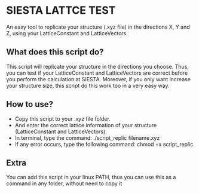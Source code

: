 # SIESTA LATTCE TEST
An easy tool to replicate your structure (.xyz file) in the directions X, Y and Z, using your LatticeConstant and LatticeVectors.

## What does this script do? 
This script will replicate your structure in the directions you choose. Thus, you can test if your LatticeConstant and LatticeVectors are correct before you perform the calculation at SIESTA.
Moreover, if you only want increase your structure size, this script do this work too in a very easy way.

## How to use?
- Copy this script to your .xyz file folder.
- And enter the correct lattice information of your structure (LatticeConstant and LatticeVectors).
- In terminal, type the command: ./script_replic filename.xyz
- If any error occurs, type the following command: chmod +x script_replic

## Extra
You can add this script in your linux PATH, thus you can use this as a command in any folder, without need to copy it
